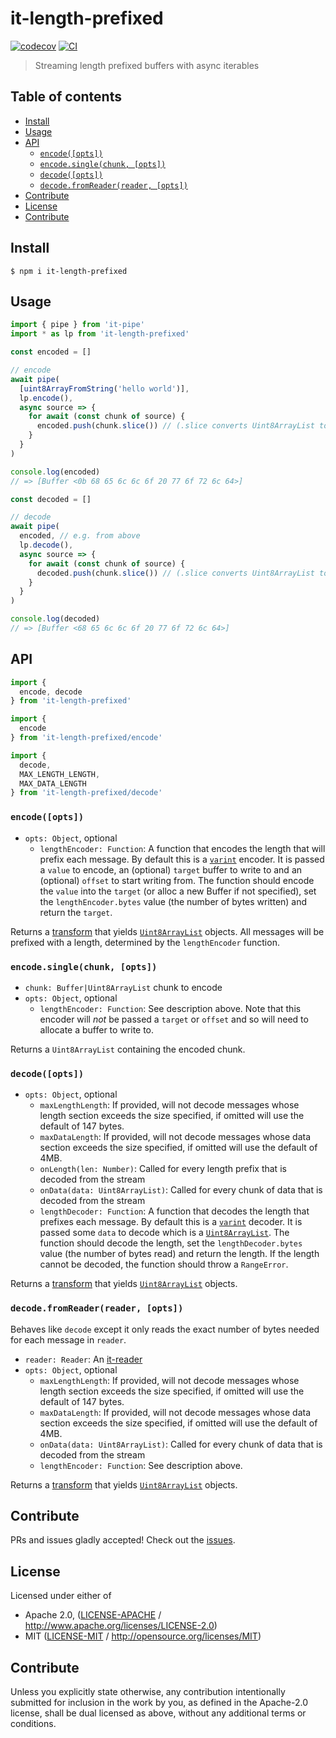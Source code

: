 # it-length-prefixed <!-- omit in toc -->

[![codecov](https://img.shields.io/codecov/c/github/alanshaw/it-length-prefixed.svg?style=flat-square)](https://codecov.io/gh/alanshaw/it-length-prefixed)
[![CI](https://img.shields.io/github/workflow/status/alanshaw/it-length-prefixed/test%20&%20maybe%20release/master?style=flat-square)](https://github.com/alanshaw/it-length-prefixed/actions/workflows/js-test-and-release.yml)

> Streaming length prefixed buffers with async iterables

## Table of contents <!-- omit in toc -->

- [Install](#install)
- [Usage](#usage)
- [API](#api)
  - [`encode([opts])`](#encodeopts)
  - [`encode.single(chunk, [opts])`](#encodesinglechunk-opts)
  - [`decode([opts])`](#decodeopts)
  - [`decode.fromReader(reader, [opts])`](#decodefromreaderreader-opts)
- [Contribute](#contribute)
- [License](#license)
- [Contribute](#contribute-1)

## Install

```console
$ npm i it-length-prefixed
```

## Usage

```js
import { pipe } from 'it-pipe'
import * as lp from 'it-length-prefixed'

const encoded = []

// encode
await pipe(
  [uint8ArrayFromString('hello world')],
  lp.encode(),
  async source => {
    for await (const chunk of source) {
      encoded.push(chunk.slice()) // (.slice converts Uint8ArrayList to Uint8Array)
    }
  }
)

console.log(encoded)
// => [Buffer <0b 68 65 6c 6c 6f 20 77 6f 72 6c 64>]

const decoded = []

// decode
await pipe(
  encoded, // e.g. from above
  lp.decode(),
  async source => {
    for await (const chunk of source) {
      decoded.push(chunk.slice()) // (.slice converts Uint8ArrayList to Uint8Array)
    }
  }
)

console.log(decoded)
// => [Buffer <68 65 6c 6c 6f 20 77 6f 72 6c 64>]
```

## API

```js
import {
  encode, decode
} from 'it-length-prefixed'

import {
  encode
} from 'it-length-prefixed/encode'

import {
  decode,
  MAX_LENGTH_LENGTH,
  MAX_DATA_LENGTH
} from 'it-length-prefixed/decode'
```

### `encode([opts])`

- `opts: Object`, optional
  - `lengthEncoder: Function`: A function that encodes the length that will prefix each message. By default this is a [`varint`](https://www.npmjs.com/package/varint) encoder. It is passed a `value` to encode, an (optional) `target` buffer to write to and an (optional) `offset` to start writing from. The function should encode the `value` into the `target` (or alloc a new Buffer if not specified), set the `lengthEncoder.bytes` value (the number of bytes written) and return the `target`.

Returns a [transform](https://gist.github.com/alanshaw/591dc7dd54e4f99338a347ef568d6ee9#transform-it) that yields [`Uint8ArrayList`](https://www.npmjs.com/package/uint8arraylist) objects. All messages will be prefixed with a length, determined by the `lengthEncoder` function.

### `encode.single(chunk, [opts])`

- `chunk: Buffer|Uint8ArrayList` chunk to encode
- `opts: Object`, optional
  - `lengthEncoder: Function`: See description above. Note that this encoder will *not* be passed a `target` or `offset` and so will need to allocate a buffer to write to.

Returns a `Uint8ArrayList` containing the encoded chunk.

### `decode([opts])`

- `opts: Object`, optional
  - `maxLengthLength`: If provided, will not decode messages whose length section exceeds the size specified, if omitted will use the default of 147 bytes.
  - `maxDataLength`: If provided, will not decode messages whose data section exceeds the size specified, if omitted will use the default of 4MB.
  - `onLength(len: Number)`: Called for every length prefix that is decoded from the stream
  - `onData(data: Uint8ArrayList)`: Called for every chunk of data that is decoded from the stream
  - `lengthDecoder: Function`: A function that decodes the length that prefixes each message. By default this is a [`varint`](https://www.npmjs.com/package/varint) decoder. It is passed some `data` to decode which is a [`Uint8ArrayList`](https://www.npmjs.com/package/uint8arraylist). The function should decode the length, set the `lengthDecoder.bytes` value (the number of bytes read) and return the length. If the length cannot be decoded, the function should throw a `RangeError`.

Returns a [transform](https://gist.github.com/alanshaw/591dc7dd54e4f99338a347ef568d6ee9#transform-it) that yields [`Uint8ArrayList`](https://www.npmjs.com/package/uint8arraylist) objects.

### `decode.fromReader(reader, [opts])`

Behaves like `decode` except it only reads the exact number of bytes needed for each message in `reader`.

- `reader: Reader`: An [it-reader](https://github.com/alanshaw/it-reader)
- `opts: Object`, optional
  - `maxLengthLength`: If provided, will not decode messages whose length section exceeds the size specified, if omitted will use the default of 147 bytes.
  - `maxDataLength`: If provided, will not decode messages whose data section exceeds the size specified, if omitted will use the default of 4MB.
  - `onData(data: Uint8ArrayList)`: Called for every chunk of data that is decoded from the stream
  - `lengthEncoder: Function`: See description above.

Returns a [transform](https://gist.github.com/alanshaw/591dc7dd54e4f99338a347ef568d6ee9#transform-it) that yields [`Uint8ArrayList`](https://www.npmjs.com/package/uint8arraylist) objects.

## Contribute

PRs and issues gladly accepted! Check out the [issues](https://github.com/alanshaw/it-length-prefixed/issues).

## License

Licensed under either of

- Apache 2.0, ([LICENSE-APACHE](LICENSE-APACHE) / <http://www.apache.org/licenses/LICENSE-2.0>)
- MIT ([LICENSE-MIT](LICENSE-MIT) / <http://opensource.org/licenses/MIT>)

## Contribute

Unless you explicitly state otherwise, any contribution intentionally submitted for inclusion in the work by you, as defined in the Apache-2.0 license, shall be dual licensed as above, without any additional terms or conditions.
